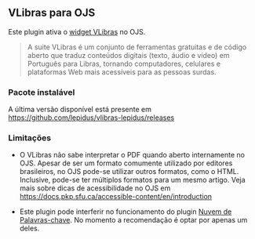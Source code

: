 ## VLibras para OJS
Este plugin ativa o [widget VLibras](https://vlibras.gov.br/) no OJS.

> A suite VLibras é um conjunto de ferramentas gratuitas e de código aberto que traduz conteúdos digitais (texto, áudio e vídeo) em Português para Libras, tornando computadores, celulares e plataformas Web mais acessíveis para as pessoas surdas.

### Pacote instalável
A última versão disponível está presente em https://github.com/lepidus/vlibras-lepidus/releases

### Limitações
* O VLibras não sabe interpretar o PDF quando aberto internamente no OJS. Apesar de ser um formato comumente utilizado por editores brasileiros, no OJS pode-se utilizar outros formatos, como o HTML. Inclusive, pode-se ter múltiplos formatos para um mesmo artigo. Veja mais sobre dicas de acessibilidade no OJS em <https://docs.pkp.sfu.ca/accessible-content/en/introduction>

* Este plugin pode interferir no funcionamento do plugin [Nuvem de Palavras-chave](https://github.com/lepidus/keywordCloud/). No momento a recomendação é optar por apenas um deles.

